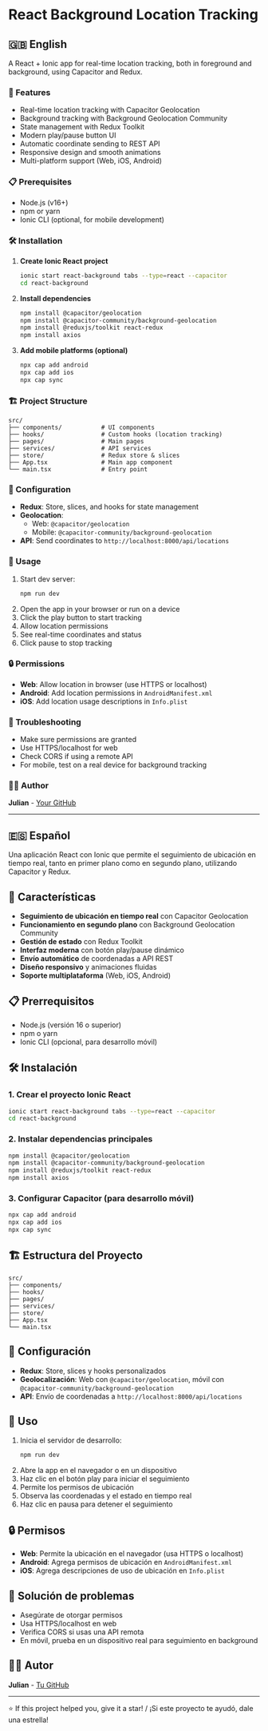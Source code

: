 # React Background Location Tracking

## 🇬🇧 English

A React + Ionic app for real-time location tracking, both in foreground and background, using Capacitor and Redux.

### 🚀 Features
- Real-time location tracking with Capacitor Geolocation
- Background tracking with Background Geolocation Community
- State management with Redux Toolkit
- Modern play/pause button UI
- Automatic coordinate sending to REST API
- Responsive design and smooth animations
- Multi-platform support (Web, iOS, Android)

### 📋 Prerequisites
- Node.js (v16+)
- npm or yarn
- Ionic CLI (optional, for mobile development)

### 🛠️ Installation
1. **Create Ionic React project**
   ```bash
   ionic start react-background tabs --type=react --capacitor
   cd react-background
   ```
2. **Install dependencies**
   ```bash
   npm install @capacitor/geolocation
   npm install @capacitor-community/background-geolocation
   npm install @reduxjs/toolkit react-redux
   npm install axios
   ```
3. **Add mobile platforms (optional)**
   ```bash
   npx cap add android
   npx cap add ios
   npx cap sync
   ```

### 🏗️ Project Structure
```
src/
├── components/           # UI components
├── hooks/                # Custom hooks (location tracking)
├── pages/                # Main pages
├── services/             # API services
├── store/                # Redux store & slices
├── App.tsx               # Main app component
└── main.tsx              # Entry point
```

### 🔧 Configuration
- **Redux**: Store, slices, and hooks for state management
- **Geolocation**:
  - Web: `@capacitor/geolocation`
  - Mobile: `@capacitor-community/background-geolocation`
- **API**: Send coordinates to `http://localhost:8000/api/locations`

### 🎯 Usage
1. Start dev server:
   ```bash
   npm run dev
   ```
2. Open the app in your browser or run on a device
3. Click the play button to start tracking
4. Allow location permissions
5. See real-time coordinates and status
6. Click pause to stop tracking

### 🔒 Permissions
- **Web**: Allow location in browser (use HTTPS or localhost)
- **Android**: Add location permissions in `AndroidManifest.xml`
- **iOS**: Add location usage descriptions in `Info.plist`

### 🐛 Troubleshooting
- Make sure permissions are granted
- Use HTTPS/localhost for web
- Check CORS if using a remote API
- For mobile, test on a real device for background tracking

### 👨‍💻 Author
**Julian** - [Your GitHub](https://github.com/tuusuario)

---

## 🇪🇸 Español

Una aplicación React con Ionic que permite el seguimiento de ubicación en tiempo real, tanto en primer plano como en segundo plano, utilizando Capacitor y Redux.

## 🚀 Características

- **Seguimiento de ubicación en tiempo real** con Capacitor Geolocation
- **Funcionamiento en segundo plano** con Background Geolocation Community
- **Gestión de estado** con Redux Toolkit
- **Interfaz moderna** con botón play/pause dinámico
- **Envío automático** de coordenadas a API REST
- **Diseño responsivo** y animaciones fluidas
- **Soporte multiplataforma** (Web, iOS, Android)

## 📋 Prerrequisitos

- Node.js (versión 16 o superior)
- npm o yarn
- Ionic CLI (opcional, para desarrollo móvil)

## 🛠️ Instalación

### 1. Crear el proyecto Ionic React

```bash
ionic start react-background tabs --type=react --capacitor
cd react-background
```

### 2. Instalar dependencias principales

```bash
npm install @capacitor/geolocation
npm install @capacitor-community/background-geolocation
npm install @reduxjs/toolkit react-redux
npm install axios
```

### 3. Configurar Capacitor (para desarrollo móvil)

```bash
npx cap add android
npx cap add ios
npx cap sync
```

## 🏗️ Estructura del Proyecto

```
src/
├── components/
├── hooks/
├── pages/
├── services/
├── store/
├── App.tsx
└── main.tsx
```

## 🔧 Configuración
- **Redux**: Store, slices y hooks personalizados
- **Geolocalización**: Web con `@capacitor/geolocation`, móvil con `@capacitor-community/background-geolocation`
- **API**: Envío de coordenadas a `http://localhost:8000/api/locations`

## 🎯 Uso
1. Inicia el servidor de desarrollo:
   ```bash
   npm run dev
   ```
2. Abre la app en el navegador o en un dispositivo
3. Haz clic en el botón play para iniciar el seguimiento
4. Permite los permisos de ubicación
5. Observa las coordenadas y el estado en tiempo real
6. Haz clic en pausa para detener el seguimiento

## 🔒 Permisos
- **Web**: Permite la ubicación en el navegador (usa HTTPS o localhost)
- **Android**: Agrega permisos de ubicación en `AndroidManifest.xml`
- **iOS**: Agrega descripciones de uso de ubicación en `Info.plist`

## 🐛 Solución de problemas
- Asegúrate de otorgar permisos
- Usa HTTPS/localhost en web
- Verifica CORS si usas una API remota
- En móvil, prueba en un dispositivo real para seguimiento en background

## 👨‍💻 Autor
**Julian** - [Tu GitHub](https://github.com/tuusuario)

---

⭐ If this project helped you, give it a star! / ¡Si este proyecto te ayudó, dale una estrella! 